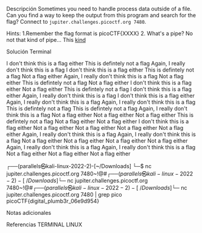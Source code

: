Descripción
Sometimes you need to handle process data outside of a file. Can you find a way to keep the output from this program and search for the flag? Connect to `jupiter.challenges.picoctf.org 7480`.

Hints:
1.⁠Remember the flag format is picoCTF{XXXX}
2. What's a pipe? No not that kind of pipe... This [kind](http://www.linfo.org/pipes.html)

Solución
Terminal

I don't think this is a flag either
This is defintely not a flag
Again, I really don't think this is a flag
I don't think this is a flag either
This is defintely not a flag
Not a flag either
Again, I really don't think this is a flag
Not a flag either
This is defintely not a flag
Not a flag either
I don't think this is a flag either
Not a flag either
This is defintely not a flag
I don't think this is a flag either
Again, I really don't think this is a flag
I don't think this is a flag either
Again, I really don't think this is a flag
Again, I really don't think this is a flag
This is defintely not a flag
This is defintely not a flag
Again, I really don't think this is a flag
Not a flag either
Not a flag either
Not a flag either
This is defintely not a flag
Not a flag either
Not a flag either
I don't think this is a flag either
Not a flag either
Not a flag either
Not a flag either
Not a flag either
Again, I really don't think this is a flag
Again, I really don't think this is a flag
Not a flag either
Not a flag either
Not a flag either
Not a flag either
Again, I really don't think this is a flag
Again, I really don't think this is a flag
Not a flag either
Not a flag either
Not a flag either
                                                                             
┌──(parallels㉿kali-linux-2022-2)-[~/Downloads]
└─$ nc jupiter.challenges.picoctf.org 7480~!@#$%^&*()_____-=-[]`1234567890-=[]\/.,,=91748012345890-==-=-]'\/.;l'';';;
┌──(parallels㉿kali-linux-2022-2)-[~/Downloads]
└─$ nc jupiter.challenges.picoctf.org 7480~!@#$%^&*()_____-=-[]`1234567890-=[]\/.,,=91748012345890-==-=-]'\/.;l'';';;
┌──(parallels㉿kali-linux-2022-2)-[~/Downloads]
└─$ nc jupiter.challenges.picoctf.org 7480 | grep pico                      
picoCTF{digital_plumb3r_06e9d954}
                                 

Notas adicionales

Referencias
TERMINAL LINUX